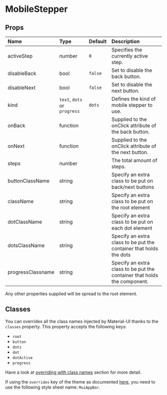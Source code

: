 # MobileStepper



## Props
| Name | Type | Default | Description |
|:-----|:-----|:--------|:------------|
| activeStep | number | `0` | Specifies the currently active step. |
| disableBack | bool | `false` | Set to disable the back button. |
| disableNext | bool | `false` | Set to disable the next button. |
| kind | `text`, `dots` or `progress` | `dots` | Defines the kind of mobile stepper to use. |
| onBack | function |  | Supplied to the onClick attribute of the back button. |
| onNext | function |  | Supplied to the onClick attribute of the next button. |
| steps | number |  | The total amount of steps. |
| buttonClassName | string |  | Specify an extra class to be put on back/next buttons |
| className | string |  | Specify an extra class to be put on the root element |
| dotClassName | string |  | Specify an extra class to be put on each dot element |
| dotsClassName | string |  | Specify an extra class to be put the container that holds the dots |
| progressClassname | string |  | Specify an extra class to be put the container that holds the <LinearProgress /> component. |

Any other properties supplied will be spread to the root element.

## Classes

You can overrides all the class names injected by Material-UI thanks to the `classes` property.
This property accepts the following keys:
- `root`
- `button`
- `dots`
- `dot`
- `dotActive`
- `progress`

Have a look at [overriding with class names](/customization/overrides#overriding-with-class-names)
section for more detail.

If using the `overrides` key of the theme as documented
[here](/customization/themes#customizing-all-instances-of-a-component-type),
you need to use the following style sheet name: `MuiAppBar`.
